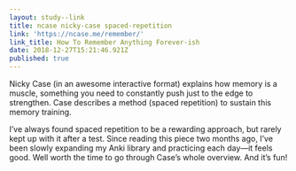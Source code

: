 ```yaml
---
layout: study--link
title: ncase nicky-case spaced-repetition
link: 'https://ncase.me/remember/'
link_title: How To Remember Anything Forever-ish
date: 2018-12-27T15:21:46.921Z
published: true
---
```

Nicky Case (in an awesome interactive format) explains how memory is a muscle, something you need to constantly push just to the edge to strengthen. Case describes a method (spaced repetition) to sustain this memory training.

I’ve always found spaced repetition to be a rewarding approach, but rarely kept up with it after a test. Since reading this piece two months ago, I’ve been slowly expanding my Anki library and practicing each day—it feels good. Well worth the time to go through Case’s whole overview. And it’s fun!

